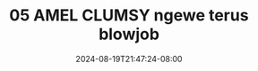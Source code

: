 --- 
title: "05 AMEL CLUMSY ngewe terus blowjob"
description: "download bokep 05 AMEL CLUMSY ngewe terus blowjob simontok durasi panjang terbaru"
date: 2024-08-19T21:47:24-08:00
file_code: "uwf3d24t0iml"
draft: false
cover: "nlmje128t6pv82pd.jpg"
tags: ["AMEL", "CLUMSY", "ngewe", "terus", "blowjob", "bokep-indo", "bokep-viral", "bokep-ig"]
length: 1562
fld_id: "1235318"
foldername: "AMEL CLUMSY"
categories: ["AMEL CLUMSY"]
views: 55
---